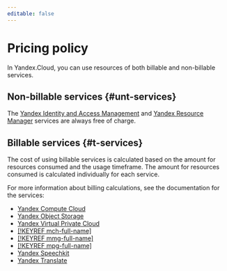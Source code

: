 ```yaml
---
editable: false
---
```


# Pricing policy

In Yandex.Cloud, you can use resources of both billable and non-billable services.

## Non-billable services {#unt-services}

The [Yandex Identity and Access Management](../iam/pricing.md) and [Yandex Resource Manager](../resource-manager/pricing.md) services are always free of charge.

## Billable services {#t-services}

The cost of using billable services is calculated based on the amount for resources consumed and the usage timeframe. The amount for resources consumed is calculated individually for each service.

For more information about billing calculations, see the documentation for the services:

- [Yandex Compute Cloud](../compute/pricing.md)
- [Yandex Object Storage](../storage/pricing.md)
- [Yandex Virtual Private Cloud](../vpc/pricing.md)
- [[!KEYREF mch-full-name]](../managed-clickhouse/pricing.md)
- [[!KEYREF mmg-full-name]](../managed-mongodb/pricing.md)
- [[!KEYREF mpg-full-name]](../managed-postgresql/pricing.md)
- [Yandex Speechkit](../speechkit/pricing.md)
- [Yandex Translate](../translate/pricing.md)

